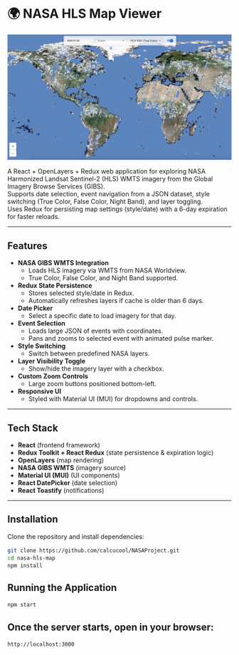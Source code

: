 # 🌍 NASA HLS Map Viewer

![NASA HLS Map Viewer](./nasaImg.png)

A React + OpenLayers + Redux web application for exploring NASA Harmonized Landsat Sentinel-2 (HLS) WMTS imagery from the Global Imagery Browse Services (GIBS).  
Supports date selection, event navigation from a JSON dataset, style switching (True Color, False Color, Night Band), and layer toggling.  
Uses Redux for persisting map settings (style/date) with a 6-day expiration for faster reloads.

---

## Features

- **NASA GIBS WMTS Integration**
  - Loads HLS imagery via WMTS from NASA Worldview.
  - True Color, False Color, and Night Band supported.
- **Redux State Persistence**
  - Stores selected style/date in Redux.
  - Automatically refreshes layers if cache is older than 6 days.
- **Date Picker**
  - Select a specific date to load imagery for that day.
- **Event Selection**
  - Loads large JSON of events with coordinates.
  - Pans and zooms to selected event with animated pulse marker.
- **Style Switching**
  - Switch between predefined NASA layers.
- **Layer Visibility Toggle**
  - Show/hide the imagery layer with a checkbox.
- **Custom Zoom Controls**
  - Large zoom buttons positioned bottom-left.
- **Responsive UI**
  - Styled with Material UI (MUI) for dropdowns and controls.

---

## Tech Stack

- **React** (frontend framework)
- **Redux Toolkit + React Redux** (state persistence & expiration logic)
- **OpenLayers** (map rendering)
- **NASA GIBS WMTS** (imagery source)
- **Material UI (MUI)** (UI components)
- **React DatePicker** (date selection)
- **React Toastify** (notifications)

---

## Installation

Clone the repository and install dependencies:

```bash
git clone https://github.com/calcucool/NASAProject.git
cd nasa-hls-map
npm install
```

## Running the Application

```bash
npm start
```

## Once the server starts, open in your browser:

```bash
http://localhost:3000
```

